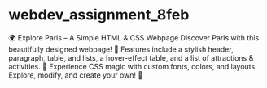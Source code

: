 # webdev_assignment_8feb
🌍 Explore Paris – A Simple HTML &amp; CSS Webpage Discover Paris with this beautifully designed webpage! 🌟 Features include a stylish header, paragraph, table, and lists, a hover-effect table, and a list of attractions &amp; activities. 🎨 Experience CSS magic with custom fonts, colors, and layouts. Explore, modify, and create your own! 🚀

